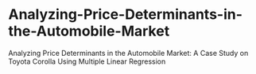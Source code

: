 # Analyzing-Price-Determinants-in-the-Automobile-Market
Analyzing Price Determinants in the Automobile Market: A Case Study on Toyota Corolla Using Multiple Linear Regression
